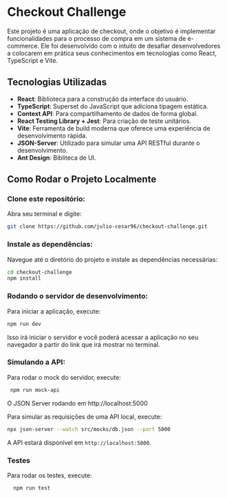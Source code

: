 
# Checkout Challenge

Este projeto é uma aplicação de checkout, onde o objetivo é implementar funcionalidades para o processo de compra em um sistema de e-commerce. Ele foi desenvolvido com o intuito de desafiar desenvolvedores a colocarem em prática seus conhecimentos em tecnologias como React, TypeScript e Vite.

## Tecnologias Utilizadas

- **React**: Biblioteca para a construção da interface do usuário.
- **TypeScript**: Superset do JavaScript que adiciona tipagem estática.
- **Context API**: Para compartilhamento de dados de forma global.
- **React Testing Library + Jest**: Para criação de teste unitários.
- **Vite**: Ferramenta de build moderna que oferece uma experiência de desenvolvimento rápida.
- **JSON-Server**: Utilizado para simular uma API RESTful durante o desenvolvimento.
- **Ant Design**: Bibliteca de UI.

## Como Rodar o Projeto Localmente

### **Clone este repositório**:
   Abra seu terminal e digite:
   ```bash
   git clone https://github.com/julio-cesar96/checkout-challenge.git
   ```

### **Instale as dependências**:
   Navegue até o diretório do projeto e instale as dependências necessárias:
   ```bash
   cd checkout-challenge
   npm install
   ```

### **Rodando o servidor de desenvolvimento**:
   Para iniciar a aplicação, execute:
   ```bash
   npm run dev
   ```
   Isso irá iniciar o servidor e você poderá acessar a aplicação no seu navegador a partir do link que irá mostrar no terminal.

### **Simulando a API**:

  Para rodar o mock do servidor, execute:
  ```bash
   npm run mock-api
   ```
  O JSON Server rodando em http://localhost:5000

   Para simular as requisições de uma API local, execute:
   ```bash
   npx json-server --watch src/mocks/db.json --port 5000
   ```
   A API estará disponível em `http://localhost:5000`.

### Testes

Para rodar os testes, execute:
```bash
  npm run test
```
